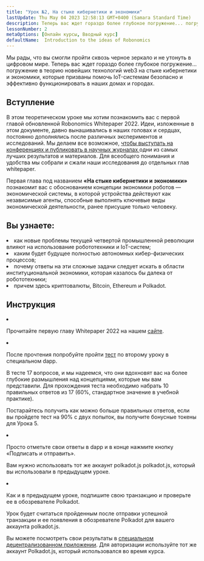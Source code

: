 ```yaml
---
title: "Урок №2, На стыке кибернетики и экономики"
lastUpdate: Thu May 04 2023 12:58:13 GMT+0400 (Samara Standard Time)
description: Теперь вас ждет гораздо более глубокое погружение... погружение в теорию новейших технологий web3 на стыке кибернетики и экономики, которые призваны помочь IoT-системам безопасно и эффективно функционировать в наших домах и городах.
lessonNumber: 2
metaOptions: [Онлайн курсы, Вводный курс]
defaultName:  Introduction to the ideas of Robonomics
---
```


Мы рады, что вы смогли пройти сквозь черное зеркало и не утонуть в цифровом мире. Теперь вас ждет гораздо более глубокое погружение... погружение в теорию новейших технологий web3 на стыке кибернетики и экономики, которые призваны помочь IoT-системам безопасно и эффективно функционировать в наших домах и городах.


## Вступление

В этом теоретическом уроке мы хотим познакомить вас с первой главой обновленной Robonomics Whitepaper 2022. Идеи, изложенные в этом документе, давно вынашивались в наших головах и сердцах, постоянно дополнялись после различных экспериментов и исследований. Мы делаем все возможное, [чтобы выступать на конференциях и публиковать в научных журналах ](https://robonomics.netwилиk/papers/) одни из самых лучших результатов и материалов. Для всеобщего понимания и удобства мы собрали и сжали наши исследования до отдельных глав whitepaper.

Первая глава под названием **«На стыке кибернетики и экономики»** познакомит вас с обоснованием концепции экономики роботов — экономической системы, в которой устройства действуют как независимые агенты, способные выполнять ключевые виды экономической деятельности, ранее присущие только человеку.


## Вы узнаете:

<List>

<li>
как новые проблемы текущей четвертой промышленной революции влияют на использование робототехники и IoT-систем;
</li>

<li>
каким будет будущее полностью автономных кибер-физических процессов;
</li>

<li>
почему ответы на эти сложные задачи следует искать в области институциональной экономики, которая казалось бы далека от робототехники;
</li>

<li>
причем здесь криптовалюты, Bitcoin, Ethereum и Polkadot.
</li>

</List>

## Инструкция

<List type="numbers">

<li>

Прочитайте первую главу Whitepaper 2022 на нашем [сайте](https://robonomics.netwилиk/vision/).

</li>

<li>

После прочтения попробуйте пройти [тест](https://lesson2.robonomics.academy/#/) по второму уроку в специальном dapp. 

В тесте 17 вопросов, и мы надеемся, что они вдохновят вас на более глубокие размышления над концепциями, которые мы вам представили. Для прохождения теста необходимо набрать 10 правильных ответов из 17 (60%, стандартное значение в учебной практике).

Постарайтесь получить как можно больше правильных ответов, если вы пройдете тест на 90% с двух попыток, вы получите бонусные токены для Урока 5.

</li>

<li>

Просто отметьте свои ответы в dapp и в конце нажмите кнопку «Подписать и отправить».

Вам нужно использовать тот же аккаунт polkadot.js polkadot.js, который вы использовали в предыдущем уроке. 

</li>

<li>

Как и в предыдущем уроке, подпишите свою транзакцию и проверьте ее в обозревателе Polkadot.

</li>
</List>


<Result>

Урок будет считаться пройденным после отправки успешной транзакции и ее появления в обозревателе Polkadot для вашего аккаунта polkadot.js.

Вы можете посмотреть свои результаты в [специальном децентрализованном приложении](https://lk.robonomics.academy/). Для авторизации используйте тот же аккаунт Polkadot.js, который использовался во время курса.

</Result>